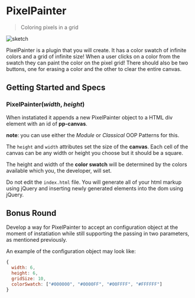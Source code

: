 PixelPainter
============

> Coloring pixels in a grid

![sketch](http://i.imgur.com/6kLmYWp.png)

PixelPainter is a plugin that you will create. It has a color swatch of infinite colors and a grid of infinite size! When a user clicks on a color from the swatch they can paint the color on the pixel grid! There should also be two buttons, one for erasing a color and the other to clear the entire canvas.

## Getting Started and Specs

### PixelPainter(_width_, _height_)
When instatiated it appends a new PixelPainter object to a HTML div element with an id of **pp-canvas**.

**note**: you can use either the _Module_ or _Classical_ OOP Patterns for this.

The `height` and `width` attributes set the size of the **canvas**. Each cell of the canvas can be any width or height you choose but it should be a square.

The height and width of the **color swatch** will be determined by the colors available which you, the developer, will set.

Do not edit the `index.html` file. You will generate all of your html markup using jQuery and inserting newly generated elements into the dom using jQuery.

## Bonus Round
Develop a way for PixelPainter to accept an configuration object at the moment of instatiation while still supporting the passing in two parameters, as mentioned previously.

An example of the configuration object may look like:

```javascript
{
  width: 6,
  height: 6,
  gridSize: 10,
  colorSwatch: ["#000000", "#0000FF", "#00FFFF", "#FFFFFF"]
}
```